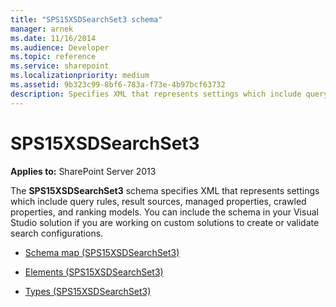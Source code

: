 ```yaml
---
title: "SPS15XSDSearchSet3 schema"
manager: arnek
ms.date: 11/16/2014
ms.audience: Developer
ms.topic: reference
ms.service: sharepoint
ms.localizationpriority: medium
ms.assetid: 9b323c99-8bf6-783a-f73e-4b97bcf63732
description: Specifies XML that represents settings which include query rules, result sources, managed properties, crawled properties, and ranking models.
---
```


# SPS15XSDSearchSet3

**Applies to:** SharePoint Server 2013
  
The **SPS15XSDSearchSet3** schema specifies XML that represents settings which include query rules, result sources, managed properties, crawled properties, and ranking models. You can include the schema in your Visual Studio solution if you are working on custom solutions to create or validate search configurations. 

- [Schema map (SPS15XSDSearchSet3)](schema-map-sps15xsdsearchset3.md)
    
- [Elements (SPS15XSDSearchSet3)](elements-sps15xsdsearchset3.md)
    
- [Types (SPS15XSDSearchSet3)](types-sps15xsdsearchset3.md)
    

